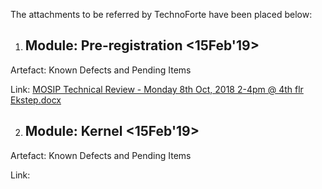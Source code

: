 The attachments to be referred by TechnoForte have been placed below:

1) ## Module: Pre-registration <15Feb'19>

Artefact: Known Defects and Pending Items


Link: [MOSIP Technical Review - Monday 8th Oct, 2018 2-4pm @ 4th flr Ekstep.docx](_files/MOSIP_Technical_Review-Monday_8thOct2018_2-4pm@4th_flr_Ekstep.docx)

2) ## Module: Kernel <15Feb'19>
Artefact: Known Defects and Pending Items


Link: